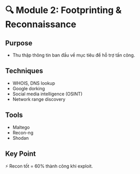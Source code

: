 # 🔍 Module 2: Footprinting & Reconnaissance

## Purpose
- Thu thập thông tin ban đầu về mục tiêu để hỗ trợ tấn công.

## Techniques
- WHOIS, DNS lookup
- Google dorking
- Social media intelligence (OSINT)
- Network range discovery

## Tools
- Maltego
- Recon-ng
- Shodan

## Key Point
⚡ Recon tốt = 60% thành công khi exploit.
